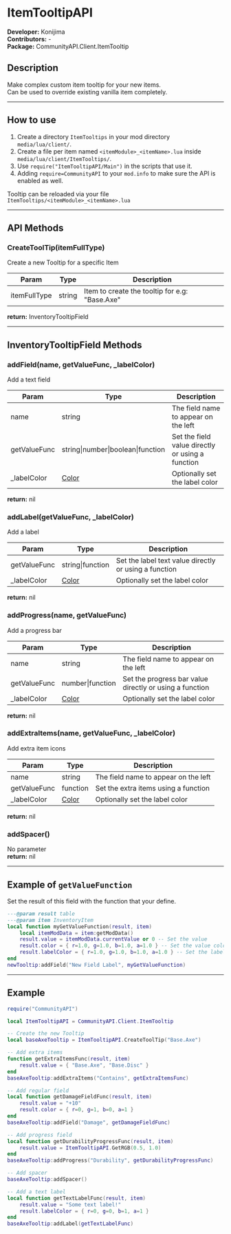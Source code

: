 # ItemTooltipAPI
**Developer:** Konijima  
**Contributors:**  -  
**Package:** CommunityAPI.Client.ItemTooltip
  
## Description
Make complex custom item tooltip for your new items.  
Can be used to override existing vanilla item completely.  
  
___

## How to use
  
1) Create a directory `ItemTooltips` in your mod directory `media/lua/client/`.
2) Create a file per item named `<itemModule>_<itemName>.lua` inside `media/lua/client/ItemTooltips/`.
3) Use `require("ItemTooltipAPI/Main")` in the scripts that use it.
4) Adding `require=CommunityAPI` to your `mod.info` to make sure the API is enabled as well.
  
Tooltip can be reloaded via your file `ItemTooltips/<itemModule>_<itemName>.lua`

___

## API Methods

### CreateToolTip(itemFullType)
Create a new Tooltip for a specific Item

| Param        | Type   | Description                                    |
|--------------|--------|------------------------------------------------|
| itemFullType | string | Item to create the tooltip for e.g: "Base.Axe" |

**return:** InventoryTooltipField

___

## InventoryTooltipField Methods

### addField(name, getValueFunc, _labelColor)
Add a text field

| Param        | Type                                                                              | Description                                      |
|--------------|-----------------------------------------------------------------------------------|--------------------------------------------------|
| name         | string                                                                            | The field name to appear on the left             |
| getValueFunc | string\|number\|boolean\|function                                                 | Set the field value directly or using a function |
| _labelColor  | [Color](https://quarantin.github.io/zomboid-javadoc/41.56/zombie/core/Color.html) | Optionally set the label color                   |

**return:** nil

### addLabel(getValueFunc, _labelColor)
Add a label

| Param        | Type                                                                              | Description                                           |
|--------------|-----------------------------------------------------------------------------------|-------------------------------------------------------|
| getValueFunc | string\|function                                                                  | Set the label text value directly or using a function |
| _labelColor  | [Color](https://quarantin.github.io/zomboid-javadoc/41.56/zombie/core/Color.html) | Optionally set the label color                        |

**return:** nil

### addProgress(name, getValueFunc)
Add a progress bar

| Param        | Type                                                                              | Description                                             |
|--------------|-----------------------------------------------------------------------------------|---------------------------------------------------------|
| name         | string                                                                            | The field name to appear on the left                    |
| getValueFunc | number\|function                                                                  | Set the progress bar value directly or using a function |
| _labelColor  | [Color](https://quarantin.github.io/zomboid-javadoc/41.56/zombie/core/Color.html) | Optionally set the label color                          |

**return:** nil

### addExtraItems(name, getValueFunc, _labelColor)
Add extra item icons

| Param        | Type                                                                              | Description                          |
|--------------|-----------------------------------------------------------------------------------|--------------------------------------|
| name         | string                                                                            | The field name to appear on the left |
| getValueFunc | function                                                                          | Set the extra items using a function |
| _labelColor  | [Color](https://quarantin.github.io/zomboid-javadoc/41.56/zombie/core/Color.html) | Optionally set the label color       |

**return:** nil

### addSpacer()
No parameter  
**return:** nil

___

## Example of `getValueFunction`
Set the result of this field with the function that your define.  
```lua
---@param result table
---@param item InventoryItem
local function myGetValueFunction(result, item)
    local itemModData = item:getModData()
    result.value = itemModData.currentValue or 0 -- Set the value
    result.color = { r=1.0, g=1.0, b=1.0, a=1.0 } -- Set the value color
    result.labelColor = { r=1.0, g=1.0, b=1.0, a=1.0 } -- Set the label color
end
newTooltip:addField("New Field Label", myGetValueFunction)
```

___

## Example
```lua
require("CommunityAPI")

local ItemTooltipAPI = CommunityAPI.Client.ItemTooltip

-- Create the new Tooltip
local baseAxeTooltip = ItemTooltipAPI.CreateToolTip("Base.Axe")

-- Add extra items
function getExtraItemsFunc(result, item)
    result.value = { "Base.Axe", "Base.Disc" }
end
baseAxeTooltip:addExtraItems("Contains", getExtraItemsFunc)

-- Add regular field
local function getDamageFieldFunc(result, item)
    result.value = "+10"
    result.color = { r=0, g=1, b=0, a=1 }
end
baseAxeTooltip:addField("Damage", getDamageFieldFunc)

-- Add progress field
local function getDurabilityProgressFunc(result, item)
    result.value = ItemTooltipAPI.GetRGB(0.5, 1.0)
end
baseAxeTooltip:addProgress("Durability", getDurabilityProgressFunc)

-- Add spacer
baseAxeTooltip:addSpacer()

-- Add a text label
local function getTextLabelFunc(result, item)
    result.value = "Some text label!"
    result.labelColor = { r=0, g=0, b=1, a=1 }
end
baseAxeTooltip:addLabel(getTextLabelFunc)
```
